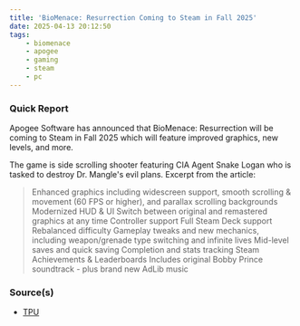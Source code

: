 ```yaml
---
title: 'BioMenace: Resurrection Coming to Steam in Fall 2025'
date: 2025-04-13 20:12:50
tags:
    - biomenace
    - apogee
    - gaming
    - steam
    - pc
---
```


### Quick Report

Apogee Software has announced that BioMenace: Resurrection will be coming to Steam in Fall 2025 which will feature improved graphics, new levels, and more.
<!-- more -->
The game is side scrolling shooter featuring CIA Agent Snake Logan who is tasked to destroy Dr. Mangle's evil plans.
Excerpt from the article:
> Enhanced graphics including widescreen support, smooth scrolling & movement (60 FPS or higher), and parallax scrolling backgrounds
Modernized HUD & UI
Switch between original and remastered graphics at any time
Controller support
Full Steam Deck support
Rebalanced difficulty
Gameplay tweaks and new mechanics, including weapon/grenade type switching and infinite lives
Mid-level saves and quick saving
Completion and stats tracking
Steam Achievements & Leaderboards
Includes original Bobby Prince soundtrack - plus brand new AdLib music

### Source(s)

- [TPU][def]

[def]: https://www.techpowerup.com/335360/biomenace-resurrection-apogee-classic-coming-to-steam-in-fall-2025
